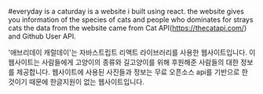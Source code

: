 #everyday is a caturday is a website i built using react.
the website gives you information of the species of cats and people who dominates for strays cats
the data from the website came from Cat API(https://thecatapi.com/) and Github User API.


'애브리데이 캐럴데이'는 자바스트립트 리액트 라이브러리를 사용한 웹사이트입니다.
이 웹사이트는 사람들에게 고양이의 종류와 길고양이를 위해 후원해준 사람들의 대한 정보를 제공합니다.
웹사이트에 사용된 사진들과 정보는 무료 오픈소스 api를 기반으로 한 것이기 때문에 한글지원이 없는 웹사이트입니다.
